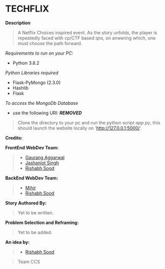 # TECHFLIX
**Description**
> A Netflix Choices inspired event. As the story unfolds, the player is repeatedly faced with cp/CTF based qns, on anwering which, one 
must choose the path forward. 

*Requirements to run on your PC:*
- Python 3.8.2

*Python Libraries required*
- Flask-PyMongo (2.3.0)
- Hashlib
- Flask

*To access the MongoDb Database*
- use the following URI: ***REMOVED***
> Clone the directory to your pc and run the python script *app.py*, this should launch the website locally on 'http://127.0.0.1:5000/'.

**Credits:**

**FrontEnd WebDev Team:**
> - [Gaurang Aggarwal](https://github.com/gaurang-hub) 
> - [Jashanjot Singh](https://github.com/Jashan01)
> - [Rishabh Sood](https://github.com/RishabhSood)

**BackEnd WebDev Team:**
> - [Mihir](https://github.com/AulonSal)
> - [Rishabh Sood](https://github.com/RishabhSood)

**Story Authored By:**

> Yet to be written.

**Problem Selection and Reframing:**

> Yet to be added.

**An idea by:**
> - [Rishabh Sood](https://github.com/RishabhSood)

>Team CCS
